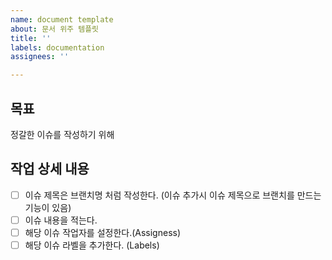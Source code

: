 ```yaml
---
name: document template
about: 문서 위주 템플릿
title: ''
labels: documentation
assignees: ''

---
```


## 목표
정갈한 이슈를 작성하기 위해

## 작업 상세 내용
- [ ] 이슈 제목은 브랜치명 처럼 작성한다. (이슈 추가시 이슈 제목으로 브랜치를 만드는 기능이 있음)
- [ ] 이슈 내용을 적는다.
- [ ] 해당 이슈 작업자를 설정한다.(Assigness)
- [ ] 해당 이슈 라벨을 추가한다. (Labels)
